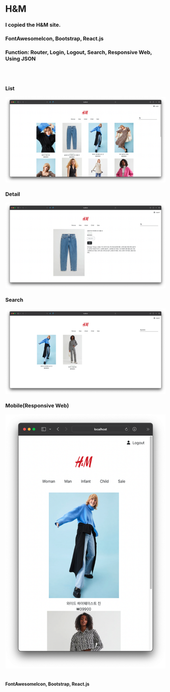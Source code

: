 <h1>H&M</h1>
<h3>I copied the H&M site.</h3>
<h3>FontAwesomeIcon, Bootstrap, React.js</h3>
<h3>Function: Router, Login, Logout, Search, Responsive Web, Using JSON</h3>
<br/><br/>
<h3>List</h3>
<img src ="public/List.png"/>
<h3>Detail</h3>
<img src ='public/Detail.png'/>
<h3>Search</h3>
<img src ="public/Search.png"/>
<h3>Mobile(Responsive Web)</h3>
<img src ="public/Mobile.png"/>
<br/><br/>
<h4>FontAwesomeIcon, Bootstrap, React.js</h4>